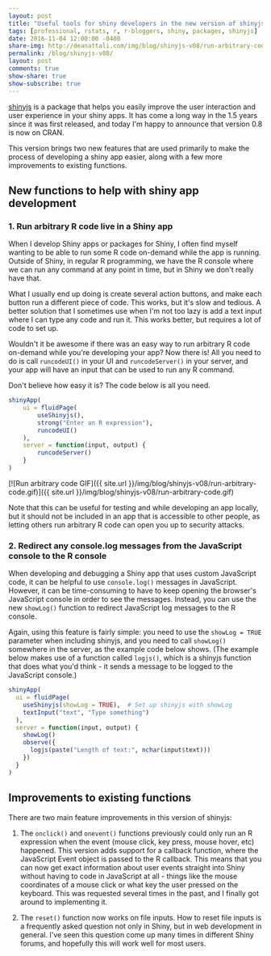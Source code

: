 ```yaml
---
layout: post
title: "Useful tools for shiny developers in the new version of shinyjs"
tags: [professional, rstats, r, r-bloggers, shiny, packages, shinyjs]
date: 2016-11-04 12:00:00 -0400
share-img: http://deanattali.com/img/blog/shinyjs-v08/run-arbitrary-code.gif
permalink: /blog/shinyjs-v08/
layout: post
comments: true
show-share: true
show-subscribe: true
---
```


[shinyjs](https://github.com/daattali/shinyjs) is a package that helps you easily improve the user interaction and user experience in your shiny apps. It has come a long way in the 1.5 years since it was first released, and today I'm happy to announce that version 0.8  is now on CRAN.

This version brings two new features that are used primarily to make the process of developing a shiny app easier, along with a few more improvements to existing functions.

## New functions to help with shiny app development

### 1. Run arbitrary R code live in a Shiny app

When I develop Shiny apps or packages for Shiny, I often find myself wanting to be able to run some R code on-demand while the app is running. Outside of Shiny, in regular R programming, we have the R console where we can run any command at any point in time, but in Shiny we don't really have that. 

What I usually end up doing is create several action buttons, and make each button run a different piece of code. This works, but it's slow and tedious. A better solution that I sometimes use when I'm not too lazy is add a text input where I can type any code and run it. This works better, but requires a lot of code to set up.

Wouldn't it be awesome if there was an easy way to run arbitrary R code on-demand while you're developing your app? Now there is! All you need to do is call `runcodeUI()` in your UI and `runcodeServer()` in your server, and your app will have an input that can be used to run any R command.

Don't believe how easy it is? The code below is all you need.

```r
shinyApp(
    ui = fluidPage(
        useShinyjs(),
        strong("Enter an R expression"),
        runcodeUI()
    ),
    server = function(input, output) {
        runcodeServer()
    }
)
```

[![Run arbitrary code GIF]({{ site.url }}/img/blog/shinyjs-v08/run-arbitrary-code.gif)]({{ site.url }}/img/blog/shinyjs-v08/run-arbitrary-code.gif)

Note that this can be useful for testing and while developing an app locally, but it should not be included in an app that is accessible to other people, as letting others run arbitrary R code can open you up to security attacks.

### 2. Redirect any console.log messages from the JavaScript console to the R console 

When developing and debugging a Shiny app that uses custom JavaScript code, it can be helpful to use `console.log()` messages in JavaScript. However, it can be time-consuming to have to keep opening the browser's JavaScript console in order to see the messages. Instead, you can use the new `showLog()` function to redirect JavaScript log messages to the R console.

Again, using this feature is fairly simple: you need to use the `showLog = TRUE` parameter when including shinyjs, and you need to call `showLog()` somewhere in the server, as the example code below shows. (The example below makes use of a function called `logjs()`, which is a shinyjs function that does what you'd think - it sends a message to be logged to the JavaScript console.)

```r
shinyApp(
  ui = fluidPage(
    useShinyjs(showLog = TRUE),  # Set up shinyjs with showLog
    textInput("text", "Type something")
  ),
  server = function(input, output) {
    showLog()
    observe({
      logjs(paste("Length of text:", nchar(input$text)))
    })
  }
)
```

## Improvements to existing functions

There are two main feature improvements in this version of shinyjs: 

1. The `onclick()` and `onevent()` functions previously could only run an R expression when the event (mouse click, key press, mouse hover, etc) happened. This version adds support for a callback function, where the JavaScript Event object is passed to the R callback. This means that you can now get exact information about user events straight into Shiny without having to code in JavaScript at all - things like the mouse coordinates of a mouse click or what key the user pressed on the keyboard. This was requested several times in the past, and I finally got around to implementing it.

2. The `reset()` function now works on file inputs. How to reset file inputs is a frequently asked question not only in Shiny, but in web development in general. I've seen this question come up many times in different Shiny forums, and hopefully this will work well for most users.
